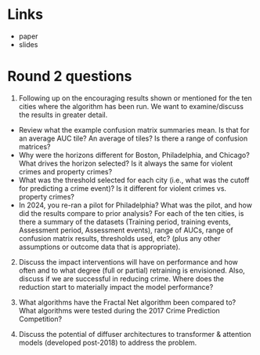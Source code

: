 # Links

+ paper
+ slides

# Round 2 questions
1) Following up on the encouraging results shown or mentioned for the ten cities where the algorithm has been run.  We want to examine/discuss the results in greater detail.

- Review what the example confusion matrix summaries mean.  Is that for an average AUC tile?  An average of tiles? Is there a range of confusion matrices?
- Why were the horizons different for Boston, Philadelphia, and Chicago?  What drives the horizon selected? Is it always the same for violent crimes and property crimes?
- What was the threshold selected for each city (i.e., what was the cutoff for predicting a crime event)? Is it different for violent crimes vs. property crimes?
- In 2024, you re-ran a pilot for Philadelphia?  What was the pilot, and how did the results compare to prior analysis?
For each of the ten cities, is there a summary of the datasets (Training period, training events, Assessment period, Assessment events), range of AUCs, range of confusion matrix results, thresholds used, etc?  (plus any other assumptions or outcome data that is appropriate).  

2) Discuss the impact interventions will have on performance and how often and to what degree (full or partial) retraining is envisioned. Also, discuss if we are successful in reducing crime. Where does the reduction start to materially impact the model performance?

3) What algorithms have the Fractal Net algorithm been compared to? What algorithms were tested during the 2017 Crime Prediction Competition?

4) Discuss the potential of diffuser architectures to transformer & attention models (developed post-2018) to address the problem.
